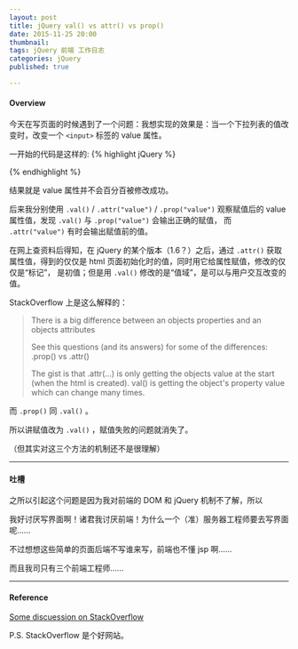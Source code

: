 ```yaml
---
layout: post
title: jQuery val() vs attr() vs prop()
date: 2015-11-25 20:00
thumbnail:
tags: jQuery 前端 工作日志
categories: jQuery
published: true

---
```

#### Overview

今天在写页面的时候遇到了一个问题：我想实现的效果是：当一个下拉列表的值改变时，改变一个 `<input>` 标签的 value 属性。

一开始的代码是这样的: 
{% highlight jQuery %}
<script>
	$("select").change(function(){
		// before 
		$("input").attr("value", xxxxx);
		// after 
	})
</script>
{% endhighlight %}

结果就是 value 属性并不会百分百被修改成功。

后来我分别使用 `.val()` / `.attr("value")` / `.prop("value")` 观察赋值后的 value 属性值，发现 `.val()` 与 `.prop("value")` 会输出正确的赋值，
而 `.attr("value")` 有时会输出赋值前的值。

在网上查资料后得知，在 jQuery 的某个版本（1.6？）之后，通过 `.attr()` 获取属性值，得到的仅仅是 html 页面初始化时的值，同时用它给属性赋值，修改的仅仅是“标记”，
是初值；但是用 `.val()` 修改的是“值域”，是可以与用户交互改变的值。

StackOverflow 上是这么解释的：

> There is a big difference between an objects properties and an objects attributes
> 
> See this questions (and its answers) for some of the differences: .prop() vs .attr()
> 
> The gist is that .attr(...) is only getting the objects value at the start (when the html is created). val() is getting the object's property value which can change many times.

而 `.prop()` 同 `.val()` 。

所以讲赋值改为 `.val()` ，赋值失败的问题就消失了。

（但其实对这三个方法的机制还不是很理解）

---

#### 吐槽

之所以引起这个问题是因为我对前端的 DOM 和 jQuery 机制不了解，所以

我好讨厌写界面啊！诸君我讨厌前端！为什么一个（准）服务器工程师要去写界面呢……

不过想想这些简单的页面后端不写谁来写，前端也不懂 jsp 啊……

而且我司只有三个前端工程师…… 
 
---

#### Reference

[Some discuession on StackOverflow](http://stackoverflow.com/questions/8312820/jquery-val-vs-attrvalue)

P.S. StackOverflow 是个好网站。